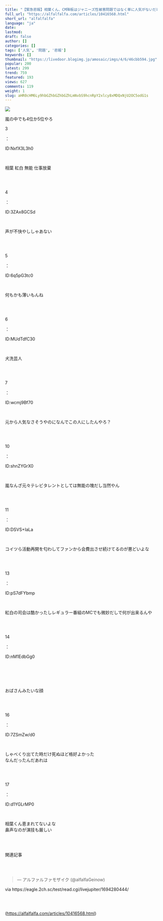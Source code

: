 ```yaml
---
title: "【緊急悲報】相葉くん、CM降板はジャニーズ性被害問題ではなく単に人気がないだけだった : アルファルファモザイク"
full_url: "https://alfalfalfa.com/articles/10416568.html"
short_url: "alfalfalfa"
language: "ja"
date: 
lastmod: 
draft: false
author: []
categories: []
tags: ['人気', '問題', '悲報']
keywords: []
thumbnail: "https://livedoor.blogimg.jp/amosaic/imgs/4/6/46cbb594.jpg"
popular: 200
latest: 299
trend: 759
featured: 193
views: 627
comments: 119
weight: 1
slug: aHR0cHM6Ly9hbGZhbGZhbGZhLmNvbS9hcnRpY2xlcy8xMDQxNjU2OC5odG1s
---
```


![](https://livedoor.blogimg.jp/amosaic/imgs/4/6/46cbb594.jpg)

<div><p>嵐の中でも4位か5位やろ</p><p class='res_info'><p class='res_num'>3</p>：<p class='res_name'></p><p class='res_matome'><p class='res_id'>ID:NxfX3L3h0</p></p></p><br> <p class='res_body'>相葉 紅白 無能 仕事放棄</p><br> <br> <p class='res_info'><p class='res_num'>4</p>：<p class='res_name'></p><p class='res_matome'><p class='res_id'>ID:3ZAx8GCSd</p></p></p><br> <p class='res_body'>声が不快やししゃあない</p><br> <br> <p class='res_info'><p class='res_num'>5</p>：<p class='res_name'></p><p class='res_matome'><p class='res_id'>ID:6q5pG3tc0</p></p></p><br> <p class='res_body'>何もかも薄いもんね</p><br> <br> <p class='res_info'><p class='res_num'>6</p>：<p class='res_name'></p><p class='res_matome'><p class='res_id'>ID:MUdTdfC30</p></p></p><br> <p class='res_body'>犬洗芸人</p><br> <br> <p class='res_info'><p class='res_num'>7</p>：<p class='res_name'></p><p class='res_matome'><p class='res_id'>ID:wcmj9Bf70</p></p></p><br> <p class='res_body'>元から人気なさそうやのになんでこの人にしたんやろ？</p><br> <br> <p class='res_info'><p class='res_num'>10</p>：<p class='res_name'></p><p class='res_matome'><p class='res_id'>ID:shnZYGrX0</p></p></p><br> <p class='res_body'>嵐なんざ元々テレビタレントとしては無能の塊だし当然やん</p><br> <br> <p class='res_info'><p class='res_num'>11</p>：<p class='res_name'></p><p class='res_matome'><p class='res_id'>ID:DSVS+IaLa</p></p></p><br> <p class='res_body'>コイツら活動再開を匂わしてファンから会費出させ続けてるのが悪どいよな</p><br> <br> <p class='res_info'><p class='res_num'>13</p>：<p class='res_name'></p><p class='res_matome'><p class='res_id'>ID:pS7dFYbmp</p></p></p><br> <p class='res_body'>紅白の司会は酷かったしレギュラー番組のMCでも微妙だしで何が出来るんや</p><br> <br> <p class='res_info'><p class='res_num'>14</p>：<p class='res_name'></p><p class='res_matome'><p class='res_id'>ID:nM1EdbGg0</p></p></p><br> <br> <p class='in_ads'></p><br> <p>おばさんみたいな顔</p><br> <br> <p class='res_info'><p class='res_num'>16</p>：<p class='res_name'></p><p class='res_matome'><p class='res_id'>ID:7ZSmZw/d0</p></p></p><br> <p class='res_body'>しゃべくり出てた時だけ死ぬほど格好よかった<br> なんだったんだあれは</p><br> <br> <p class='res_info'><p class='res_num'>17</p>：<p class='res_name'></p><p class='res_matome'><p class='res_id'>ID:d1YGLrMP0</p></p></p><br> <p class='res_body'>相葉くん恵まれてないよな<br> 鼻声なのが演技も厳しい</p><br> <br> <p id='related-title'>関連記事</p><br> <br> <p class='in_ads'></p><blockquote class='twitter-tweet'><p lang='und' dir='ltr'></p> — アルファルファモザイク (@alfalfaGeinow) <a href='https://twitter.com/alfalfaGeinow/status/1700789209748083095/'></a></blockquote><p class='via'>via https://eagle.2ch.sc/test/read.cgi/livejupiter/1694280444/</p><br> <br> </div>

(https://alfalfalfa.com/articles/10416568.html)
